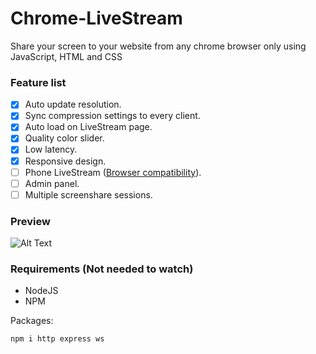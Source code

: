 # Chrome-LiveStream
Share your screen to your website from any chrome browser only using JavaScript, HTML and CSS

### Feature list

- [x] Auto update resolution.
- [x] Sync compression settings to every client.
- [x] Auto load on LiveStream page.
- [x] Quality color slider.
- [x] Low latency.
- [x] Responsive design.
- [ ] Phone LiveStream ([Browser compatibility](https://developer.mozilla.org/en-US/docs/Web/API/MediaDevices/getDisplayMedia#browser_compatibility)).
- [ ] Admin panel.
- [ ] Multiple screenshare sessions.

### Preview
![Alt Text](https://i.imgur.com/QtECTkI.gif)

### Requirements (Not needed to watch)
* NodeJS
* NPM

Packages:
```console
npm i http express ws
```
